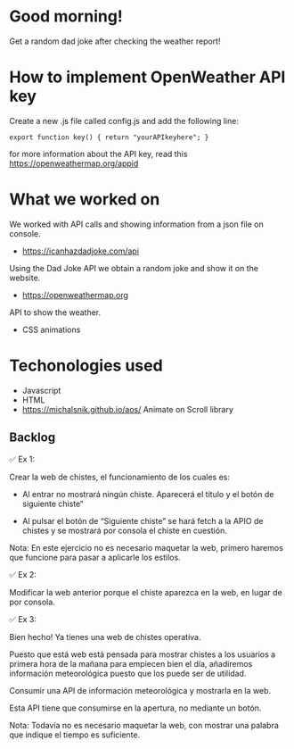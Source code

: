 # Good morning!

Get a random dad joke after checking the weather report!


# How to implement OpenWeather API key

Create a new .js file called config.js and add the following line:

``
export function key() { return "yourAPIkeyhere"; }
``

for more information about the API key, read this https://openweathermap.org/appid

# What we worked on

We worked with API calls and showing information from a json file on console.

* https://icanhazdadjoke.com/api

Using the Dad Joke API we obtain a random joke and show it on the website.

* https://openweathermap.org

API to show the weather.

* CSS animations

# Techonologies used

* Javascript
* HTML
* https://michalsnik.github.io/aos/ Animate on Scroll library

## Backlog

✅ Ex 1:

Crear la web de chistes, el funcionamiento de los cuales es:

* Al entrar no mostrará ningún chiste. Aparecerá el título y el botón de siguiente chiste“

* Al pulsar el botón de “Siguiente chiste” se hará fetch a la APIO de chistes y se mostrará por consola el chiste en cuestión.

Nota: En este ejercicio no es necesario maquetar la web, primero haremos que funcione para pasar a aplicarle los estilos.

✅ Ex 2:

Modificar la web anterior porque el chiste aparezca en la web, en lugar de por consola.

✅ Ex 3:

Bien hecho! Ya tienes una web de chistes operativa.

Puesto que está web está pensada para mostrar chistes a los usuarios a primera hora de la mañana para empiecen bien el día, añadiremos información meteorológica puesto que los puede ser de utilidad.

Consumir una API de información meteorológica y mostrarla en la web. 

Esta API tiene que consumirse en la apertura, no mediante un botón.

Nota: Todavía no es necesario maquetar la web, con mostrar una palabra que indique el tiempo es suficiente.

